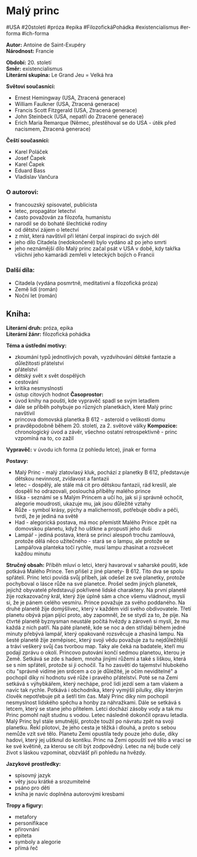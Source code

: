 # Malý princ
#USA #20století #próza #epika #FilozofickáPohádka #existencialismus #er-forma #ich-forma

**Autor:** Antoine de Saint-Exupéry  
**Národnost:** Francie  

**Období:** 20\. století  
**Směr:** existencialismus   
**Literární skupina:** Le Grand Jeu = Velká hra  

**Světoví současníci:**
- Ernest Hemingway (USA, Ztracená generace)
- William Faulkner (USA, Ztracená generace)
- Francis Scott Fitzgerald (USA, Ztracená generace)
- John Steinbeck (USA, nepatří do Ztracené generace)
- Erich Maria Remarque (Němec, přestěhoval se do USA - útěk před nacismem, Ztracená generace)

**Čeští současníci:**  
- Karel Poláček
- Josef Čapek
- Karel Čapek
- Eduard Bass
- Vladislav Vančura  

### O autorovi:  
- francouzský spisovatel, publicista
- letec, propagátor letectví
- často považován za filozofa, humanistu
- narodil se do bohaté šlechtické rodiny
- od dětství zájem o letectví
- z míst, která navštívil při létání čerpal inspiraci do svých děl
- jeho dílo Citadela (nedokončené) bylo vydáno až po jeho smrti
- jeho neznámější dílo Malý princ začal psát v USA v době, kdy takřka všichni jeho kamarádi zemřeli v leteckých bojích o Francii

### Další díla:  
- Citadela (vydána posmrtně, meditativní a filozofická próza)
- Země lidí (román)
- Noční let (román)

## Kniha:  

**Literární druh:** próza, epika  
**Literární žánr:** filozofická pohádka  

**Téma a ústřední motivy:**
- zkoumání typů jednotlivých povah, vyzdvihování dětské fantazie a důležitosti přátelství
- přátelství
- dětský svět x svět dospělých
- cestování
- kritika nesmyslnosti
- ústup citových hodnot
**Časoprostor:** 
- úvod knihy na poušti, kde vypravěč spadl se svým letadlem
- dále se příběh pohybuje po různých planetkách, které Malý princ navštívil
- princova domovská planetka B 612 - asteroid o velikosti domu
- pravděpodobně během 20. století, za 2. světové války
**Kompozice:** chronologický úvod a závěr, všechno ostatní retrospektivně - princ vzpomíná na to, co zažil  

**Vypravěč:** v úvodu ich forma (z pohledu letce), jinak er forma  

**Postavy:**  
- Malý Princ - malý zlatovlasý kluk, pochází z planetky B 612, představuje dětskou nevinnost, zvídavost a fantazii
- letec - dospělý, ale stále má cit pro dětskou fantazii, rád kreslil, ale dospělí ho odrazovali, poslouchá příběhy malého prince
- liška - seznámí se s Malým Princem a učí ho, jak si ji správně ochočit, alegorie moudrosti, ukazuje mu, jak jsou důležité vztahy
- Růže - symbol krásy, pýchy a malichernosti, potřebuje obdiv a péči, tvrdí, že je jediná na světě
- Had - alegorická postava, má moc přemístit Malého Prince zpět na domovskou planetu, když ho uštkne a propustí jeho duši
- Lampář - jediná postava, která se princi alespoň trochu zamlouvá, protože dělá něco užitečného - stará se o lampu, ale protože se Lampářova planteka točí rychle, musí lampu zhasínat a rozsvěcet každou minutu

**Stručný obsah:** 
Příběh mluví o letci, který havaroval v saharské poušti, kde potkává Malého Prince. Ten přišel z jiné planety- B 612. Tito dva se spolu spřátelí. Princ letci povídá svůj příbeh, jak odešel ze své planetky, protože pochyboval o lásce růže na své planetce. Prošel sedm jiných planetek, jejichž obyvatelé představují pokřivené lidské charaktery.
Na první planetě žije rozkazovačný král, který žije úplně sám a chce všemu vládnout, myslí si, že je pánem celého vesmíru. Prince považuje za svého poddaného. Na druhé planetě žije domýšlivec, který v každém vidí svého obdivovatele. Třetí planetu obývá pijan pijící proto, aby zapomněl, že se stydí za to, že pije. Na čtvrté planetě byznysman neustále počítá hvězdy a zároveň si myslí, že mu každá z nich patří. Na páté planetě, kde se noc a den střídají během jedné minuty přebývá lampář, který opakovaně rozsvěcuje a zhasíná lampu. Na šesté planetě žije zeměpisec, který svoji vědu považuje za tu nejdůležitější a tráví veškerý svůj čas tvorbou map. Taky ale čeká na badatele, kteří mu podají zprávu o okolí.
Princovo putování končí sedmou planetou, kterou je Země. Setkává se zde s hadem, mnoha jinými růžemi a také s liškou, která se s ním spřátelí, protože si ji ochočil. Ta ho zasvětí do tajemství hlubokého citu "správně vidíme jen srdcem a co je důležité, je očím neviditelné" a pochopil díky ní hodnotu své růže i pravého přátelství. Poté se na Zemi setkává s výhybkářem, který nechápe, proč lidi jezdí sem a tam vlakem a navíc tak rychle. Potkává i obchodníka, který vymýšlí pilulky, díky kterým člověk nepotřebuje pít a šetří tím čas. Malý Princ díky nim pochopil nesmyslnost lidského spěchu a honby za náhražkami. Dále se setkává s letcem, který se stane jeho přítelem.
Letci dochází zásoby vody a tak mu Princ pomohl najít studnu s vodou. Letec následně dokončil opravu letadla. Malý Princ byl stále smutnější, protože toužil po návratu zpět na svoji planetku. Řekl pilotovi, že jeho cesta je těžká i dlouhá, a proto s sebou nemůže vzít své tělo. Planetu Zemi opustila tedy pouze jeho duše, díky hadovi, který jej uštknul do kontíku. Princ na Zemi opouští své tělo a vrací se ke své květině, za kterou se cítí být zodpovědný. Letec na něj bude celý život s láskou vzpomínat, obzvlášť při pohledu na hvězdy.


**Jazykové prostředky:**
- spisovný jazyk
- věty jsou krátké a srozumitelné
- psáno pro děti
- kniha je navíc doplněna autorovými kresbami

**Tropy a figury:** 
- metafory
- personifikace
- přirovnání
- epiteta
- symboly a alegorie
- přímá řeč